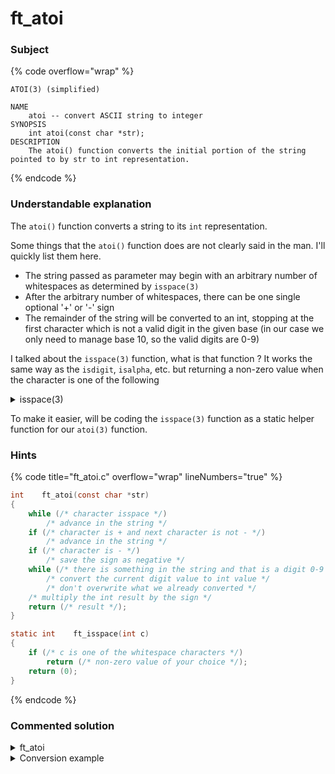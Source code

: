 # ft\_atoi

### Subject

{% code overflow="wrap" %}
```
ATOI(3) (simplified)

NAME
    atoi -- convert ASCII string to integer
SYNOPSIS
    int atoi(const char *str);
DESCRIPTION
    The atoi() function converts the initial portion of the string pointed to by str to int representation.
```
{% endcode %}

### Understandable explanation

The `atoi()` function converts a string to its `int` representation.

Some things that the `atoi()` function does are not clearly said in the man. I'll quickly list them here.

* The string passed as parameter may begin with an arbitrary number of whitespaces as determined by `isspace(3)`
* After the arbitrary number of whitespaces, there can be one single optional '+' or '-' sign
* The remainder of the string will be converted to an int, stopping at the first character which is not a valid digit in the given base (in our case we only need to manage base 10, so the valid digits are 0-9)

I talked about the `isspace(3)` function, what is that function ? It works the same way as the `isdigit`, `isalpha`, etc. but returning a non-zero value when the character is one of the following

<details>

<summary>isspace(3)</summary>

* \t => tabulation
* \n => new line
* \v => vertical tabulation
* \f => form feed
* \r => carriage return
* ' ' => space

</details>

To make it easier, will be coding the `isspace(3)` function as a static helper function for our `atoi(3)` function.

### Hints

{% code title="ft_atoi.c" overflow="wrap" lineNumbers="true" %}
```c
int    ft_atoi(const char *str)
{
    while (/* character isspace */)
        /* advance in the string */
    if (/* character is + and next character is not - */)
        /* advance in the string */
    if (/* character is - */)
        /* save the sign as negative */
    while (/* there is something in the string and that is a digit 0-9 */)
        /* convert the current digit value to int value */
        /* don't overwrite what we already converted */
    /* multiply the int result by the sign */
    return (/* result */);
}

static int    ft_isspace(int c)
{
    if (/* c is one of the whitespace characters */)
        return (/* non-zero value of your choice */);
    return (0);
}
```
{% endcode %}

### Commented solution

<details>

<summary>ft_atoi</summary>

{% code title="ft_atoi.c" overflow="wrap" lineNumbers="true" %}
```c
#include "libft.h"

int    ft_atoi(const char *str)
{
    int    result;
    int    sign;
    int    i;
    
    result = 0;
    sign = 1;
    i = 0;
    /* here we use our version of the isspace function to check if
     * the current character is a whitespace
     */
    while (ft_isspace(str[i]))
        i++;
    /* checking if the character is a + character and that the next
     * one is not a -
     * we don't have to check if the following character is another +
     * because if the following is also a + it won't enter the following
     * condition that checks for a - character
     * and if it doesn't enter the following condition it will not enter
     * the main while loop that only checks for digits 0-9
     */
    if (str[i] == '+' && str[i + 1] != '-')
        i++;
    /* if the current character is -, we make sign equal to -1 so 
     * we can simply multiply the final result by this sign
     * to get the negative or positive number
     */
    if (str[i] == '-')
    {
        sign = -1;
        i++;
    }
    /* while we are not at the end of the string and the character is 
     * a digit between 0 and 9 
     * we multiply the current result by 10 so we add another digit
     * to the result
     * then we add the decimal value of the current character - 48 to
     * the result. the -48 part comes from the ASCII table. The '0'
     * character as the decimal value 48, and we don't want to add 48 to
     * our int result, but 0, so we substract 48. 
     * Since all digits between 0 and 9 follow each other in the ASCII
     * table, this substract works for every one of them.
     * Then we move to the next character in the string
     */
    while (str[i] && str[i] >= 48 && str[i] <= 57)
    {
        /* take a look under this expandable, I made a clearer example
         * of how this part works
         */
        result *= 10;
	result += str[i] - 48;
	i++;
    }
    /* When we converted every digit to int, we multiply the end result
     * by the sign variable
     * if the number is negative, this means we'll be multiplying by -1
     * therefore getting the negative value of result
     * if the number is positive, since the sign variable was set to 1 at
     * the beginning of the function, we multiply the end result by one,
     * so the result value stays unchanged
     */
    result *= sign;
    return (result);
}

int    ft_isspace(int c)
{
    /* this checks if the character is one of the whitespaces */
    if (c == 9 || c == 10 || c == 11 || c == 12 || c == 13 || c == 32)
        /* we could return c here, if we reach this point the value of 
         * c will be a non-zero value
         */
        return (1);
    return (0);
}
```
{% endcode %}

</details>

<details>

<summary>Conversion example</summary>

{% code overflow="wrap" lineNumbers="true" %}
```c
int main(void)
{
    int result;
    
    result = 0;              // result = 0
    result *= 10;            // result = 0
    result += '1' - 48;      // result = 1
    result *= 10;            // result = 10
    result += '5' - 48;      // result = 15
    result *= 10;            // result = 150
    result += '4' - 48;      // result = 154
}
```
{% endcode %}

I hope this will help you understand what happens in the while loop of our `ft_atoi()` function.

</details>
